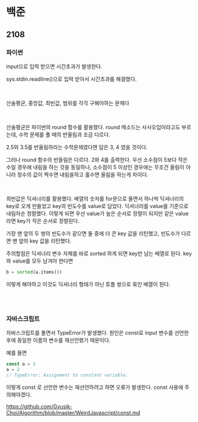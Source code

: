# 백준

## 2108

### 파이썬

input으로 입력 받으면 시간초과가 발생한다.

sys.stdin.readline()으로 입력 받아서 시간초과를 해결했다.

<br>

산술평균, 중앙값, 최빈값, 범위를 각각 구해야하는 문제다

<br>

산술평균은 파이썬의 round 함수를 활용했다. round 메소드는 사사오입이라고도 부르는데, 수학 문제를 풀 때의 반올림과 조금 다르다.

2.5와 3.5를 반올림하라는 수학문제였다면 답은 3, 4 였을 것이다.

그러나 round 함수의 반올림은 다르다. 2와 4를 출력한다. 우선 소수점이 5보다 작은 수일 경우에 내림을 하는 것을 동일하나, 소수점이 5 이상인 경우에는 무조건 올림이 아니라 정수의 값이 짝수면 내림을하고 홀수면 올림을 하는게 차이다.

<br>

최빈값은 딕셔너리를 활용했다. 배열의 숫자를 for문으로 돌면서 하나씩 딕셔너리의 key로 오게 만들었고 key의 빈도수를 value로 담았다. 딕셔너리를 value를 기준으로 내림차순 정렬했다. 이렇게 되면 우선 value가 높은 순서로 정렬이 되지만 같은 value라면 key가 작은 순서로 정렬된다.

가장 맨 앞의 두 쌍의 빈도수가 같으면 둘 중에 더 큰 key 값을 리턴했고, 빈도수가 다르면 맨 앞의 key 값을 리턴했다.

주의할점은 딕셔너리 변수 자체를 바로 sorted 하게 되면 key만 남는 배열로 된다. key와 value를 모두 남겨야 한다면

```python
b = sorted(a.items())
```

이렇게 해야하고 이것도 딕셔너리 형태가 아닌 튜플 쌍으로 묶인 배열이 된다.

<br>

<br>

### 자바스크립트

자바스크립트를 풀면서 TypeError가 발생했다. 원인은 const로 input 변수를 선언한 후에 동일한 이름의 변수를 재선언했기 때문이다.

예를 들면

```javascript
const a = 1
a = 2
// TypeError: Assignment to constant variable.
```

이렇게 const 로 선언한 변수는 재선언하려고 하면 오류가 발생한다. const 사용에 주의해야겠다.

https://github.com/Gyusik-Choi/Algorithm/blob/master/WeirdJavascript/const.md